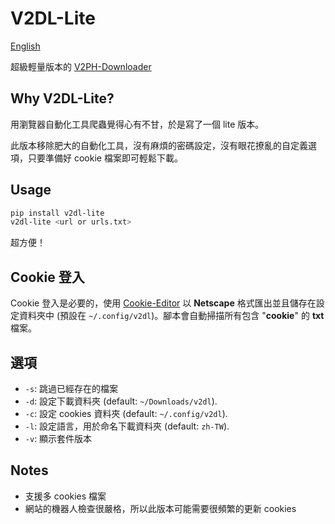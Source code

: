 # V2DL-Lite  
[English](/README.en.md)

超級輕量版本的 [V2PH-Downloader](https://github.com/ZhenShuo2021/V2PH-Downloader)

## Why V2DL-Lite?  
用瀏覽器自動化工具爬蟲覺得心有不甘，於是寫了一個 lite 版本。

此版本移除肥大的自動化工具，沒有麻煩的密碼設定，沒有眼花撩亂的自定義選項，只要準備好 cookie 檔案即可輕鬆下載。

## Usage

```sh  
pip install v2dl-lite  
v2dl-lite <url or urls.txt>  
```  

超方便！

## Cookie 登入  
Cookie 登入是必要的，使用 [Cookie-Editor](https://chromewebstore.google.com/detail/cookie-editor/hlkenndednhfkekhgcdicdfddnkalmdm) 以 **Netscape** 格式匯出並且儲存在設定資料夾中 (預設在 `~/.config/v2dl`)。腳本會自動掃描所有包含  "**cookie**" 的 **txt** 檔案。

## 選項  
- `-s`: 跳過已經存在的檔案 
- `-d`: 設定下載資料夾 (default: `~/Downloads/v2dl`).  
- `-c`: 設定 cookies 資料夾 (default: `~/.config/v2dl`).  
- `-l`: 設定語言，用於命名下載資料夾 (default: `zh-TW`).  
- `-v`: 顯示套件版本  

## Notes  
- 支援多 cookies 檔案  
- 網站的機器人檢查很嚴格，所以此版本可能需要很頻繁的更新 cookies
